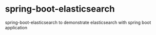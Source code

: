 # spring-boot-elasticsearch
spring-boot-elasticsearch to demonstrate elasticsearch with spring boot application
